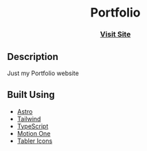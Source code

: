 <div  align=center>
	<h1>Portfolio</h1>
	<h3><b><a href="https://clarasmyth.dev">Visit Site</a></b></h3>
</div>

## Description

Just my Portfolio website

## Built Using

- [Astro](https://astro.build/)
- [Tailwind](https://tailwindcss.com/)
- [TypeScript](https://www.typescriptlang.org/)
- [Motion One](https://motion.dev/)
- [Tabler Icons](https://tabler.io/icons)
